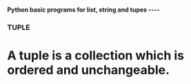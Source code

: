 #### Python basic programs for list, string and tupes ----

### TUPLE
# A tuple is a collection which is ordered and unchangeable.



